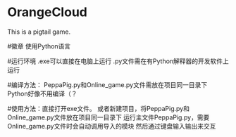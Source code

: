 # OrangeCloud
This is a pigtail game.

#徽章
使用Python语言

#运行环境
.exe可以直接在电脑上运行
.py文件需在有Python解释器的开发软件上运行

#编译方法：
PeppaPig.py和Online_game.py文件需放在项目同一目录下
Python好像不用编译（？

#使用方法：直接打开exe文件。
 或者新建项目，将PeppaPig.py和Online_game.py文件放在项目同一目录下
 运行主文件PeppaPig.py，需要Online_game.py文件时会自动调用导入的模块
 然后通过键盘输入输出来交互
